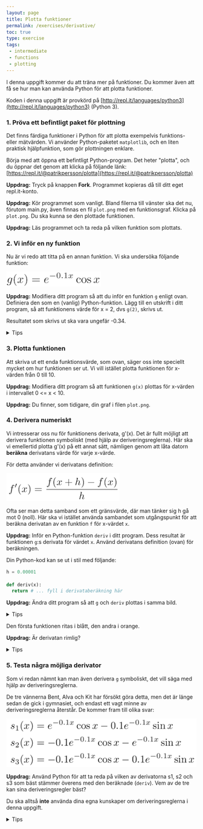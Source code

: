 ```yaml
---
layout: page
title: Plotta funktioner
permalink: /exercises/derivative/
toc: true
type: exercise
tags:
 - intermediate
 - functions
 - plotting
---
```

I denna uppgift kommer du att träna mer på funktioner. Du kommer även att få se hur man kan använda Python för att plotta funktioner.

Koden i denna uppgift är provkörd på [http://repl.it/languages/python3](http://repl.it/languages/python3) (Python 3).

### 1. Pröva ett befintligt paket för plottning

Det finns färdiga funktioner i Python för att plotta exempelvis funktions- eller mätvärden. Vi använder Python-paketet `matplotlib`, och en liten praktisk hjälpfunktion, som gör plottningen enklare.

Börja med att öppna ett befintligt Python-program. Det heter "plotta", och du öppnar det genom att klicka på följande länk: [https://repl.it/@patrikpersson/plotta](https://repl.it/@patrikpersson/plotta)

**Uppdrag:** Tryck på knappen **Fork**. Programmet kopieras då till ditt eget repl.it-konto.

**Uppdrag:** Kör programmet som vanligt. Bland filerna till vänster ska det nu, förutom main.py, även finnas en fil `plot.png` med en funktionsgraf. Klicka på `plot.png`. Du ska kunna se den plottade funktionen.

**Uppdrag:** Läs programmet och ta reda på vilken funktion som plottats.

### 2. Vi inför en ny funktion

Nu är vi redo att titta på en annan funktion.  Vi ska undersöka följande funktion:

<img src="g.png">

**Uppdrag:** Modifiera ditt program så att du inför en funktion `g` enligt ovan. Definiera den som en (vanlig) Python-funktion. Lägg till en utskrift i ditt program, så att funktionens värde för x = 2, dvs `g(2)`, skrivs ut.

Resultatet som skrivs ut ska vara ungefär -0.34.

<details>
<summary markdown="span">
Tips
</summary>
<p>
<pre>
def g(x):
  return # ...
...
print(g(2))
</pre>
</p>
</details>

### 3. Plotta funktionen

Att skriva ut ett enda funktionsvärde, som ovan, säger oss inte speciellt mycket om hur funktionen ser ut. Vi vill istället plotta funktionen för x-värden från 0 till 10. 

**Uppdrag:** Modifiera ditt program så att funktionen `g(x)` plottas för x-värden i intervallet 0 <= x < 10. 

**Uppdrag:** Du finner, som tidigare, din graf i filen `plot.png`.

### 4. Derivera numeriskt

Vi intresserar oss nu för funktionens derivata, g'(x). Det är fullt möjligt att derivera funktionen symboliskt (med hjälp av deriveringsreglerna). Här ska vi emellertid plotta g'(x) på ett annat sätt, nämligen genom att låta datorn **beräkna** derivatans värde för varje x-värde.

För detta använder vi derivatans definition:

<img src="fprime.png">

Ofta ser man detta samband som ett gränsvärde, där man tänker sig h gå mot 0 (noll). Här ska vi istället använda sambandet som utgångspunkt för att beräkna derivatan av en funktion `f` för x-värdet `x`. 

**Uppdrag:** Inför en Python-funktion `deriv` i ditt program. Dess resultat är funktionen `g`:s derivata för värdet `x`. Använd derivatans definition (ovan) för beräkningen. 

Din Python-kod kan se ut i stil med följande:

```python
h = 0.00001

def deriv(x):
  return # ... fyll i derivataberäkning här 
```

**Uppdrag:** Ändra ditt program så att `g` och `deriv` plottas i samma bild.

<details>
<summary markdown="span">
Tips
</summary>
<p>
Du behöver två anrop till <code>fplot</code>: ett för <code>g</code> och ett för <code>deriv</code>. 
</p>
</details>

Den första funktionen ritas i blått, den andra i orange.

**Uppdrag:** Är derivatan rimlig?

<details>
<summary markdown="span">
Tips
</summary>
<p>
När <code>g</code> har ett lokalt minimum ska derivatan vara noll.
När <code>g</code> pekar som brantast uppåt ska derivatan ha ett lokalt maximum.
</p>
</details>

### 5. Testa några möjliga derivator

Som vi redan nämnt kan man även derivera `g` symboliskt, det vill säga med hjälp av deriveringsreglerna.

De tre vännerna Bent, Alva och Kit har försökt göra detta, men det är länge sedan de gick i gymnasiet, och endast ett vagt minne av deriveringsreglerna återstår. De kommer fram till olika svar:

<img src="sx.png">

**Uppdrag:** Använd Python för att ta reda på vilken av derivatorna s1, s2 och s3 som bäst stämmer överens med den beräknade (`deriv`). Vem av de tre kan sina deriveringsregler bäst?

Du ska alltså **inte** använda dina egna kunskaper om deriveringsreglerna i denna uppgift.

<details>
<summary markdown="span">
Tips
</summary>
<p>
Du kan exempelvis införa en funktion som följer:
<pre>
def diff1(x):
  return deriv(x) - s1(x)
</pre>
Plotta funktionen.
Den visar hur mycket <code>deriv</code> och <code>s1</code> skiljer sig åt. Om de är helt lika blir skillnaden 0, och då ska grafen för <code>diff1</code> ju bli en horisontell, rät linje.
</p>
</details>

